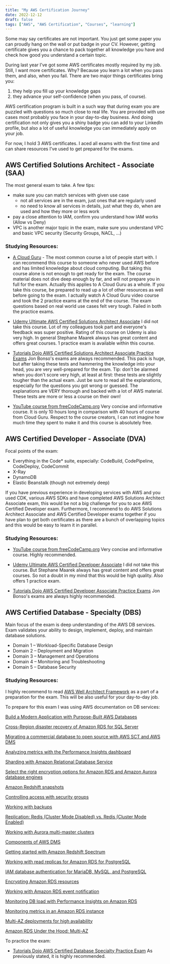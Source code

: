 ```yaml
---
title: "My AWS Certification Journey"
date: 2022-12-12
draft: false
tags: ["AWS", "AWS Certification", "Courses", "learning"]
---
```

Some may say certificates are not important. You just get some paper you can proudly hang on the wall or put badge in 
your CV. However, getting certificate gives you a chance to pack together all knowledge you have and check how good you 
understand a certain topic. 

During last year I’ve got some AWS certificates mostly required by my job. Still, I want more certificates. Why? 
Because you learn a lot when you pass them, and also, when you fail. There are two major things certificates bring you: 
1) they help you fill up your knowledge gaps
2) they advance your self-confidence (when you pass, of course).

AWS certification program is built in a such way that during exam you are puzzled with questions so much close to real 
life. You are provided with use cases most probably you face in your day-to-day business. And doing certification not 
only gives you a shiny badge you can add to your LinkedIn profile, but also a lot of useful knowledge you can 
immediately apply on your job.

For now, I hold 3 AWS certificates. I aced all exams with the first time and can share resources I've used to get 
prepared for the exams.

## AWS Certified Solutions Architect - Associate (SAA)
The most general exam to take. A few tips:

- make sure you can match services with given use case 
  - not all services are in the exam, just ones that are regularly used
  - no need to know all services in details, just what they do, when are used and how they more or less work
- pay a close attention to IAM, confirm you understand how IAM works (Allow vs Deny)
- VPC is another major topic in the exam, make sure you understand VPC and basic VPC security (Security Groups, NACL, ...)

### Studying Resources:
- [A Cloud Guru](https://acloudguru.com/course/aws-certified-solutions-architect-associate-saa-c02) - The most common 
course a lot of people start with. I can recommend this course to someone who never used AWS before and has limited 
knowledge about cloud computing. But taking this course alone is not enough to get ready for the exam. The course 
material does not dive deep enough by far, and will not prepare you in full for the exam. Actually this applies to 
A Cloud Guru as a whole. If you take this course, be prepared to read up a lot of other resources as well before going 
to the exam. I actually watch A Cloud Guru video course and took the 2 practice exams at the end of the course. The exam 
questions based on real world use cases felt very tough. Failed in both the practice exams.

- [Udemy Ultimate AWS Certified Solutions Architect Associate](https://www.udemy.com/course/aws-certified-solutions-architect-associate-saa-c03/) 
I did not take this course. Lot of my colleagues took part and everyone's feedback was super positive. Rating
of this course on Udemy is also very high.
In general Stephane Maarek always has great content and offers great courses. 1 practice exam is available within this 
course.

- [Tutorials Dojo AWS Certified Solutions Architect Associate Practice Exams](https://portal.tutorialsdojo.com/courses/aws-certified-solutions-architect-associate-practice-exams/)
Jon Bonso's exams are always recommended. 
This pack is huge, but after taking these tests and hammering the knowledge into your head, you are very well-prepared 
for the exam. Tip: don't be alarmed when you don't score very high, at least at first: these tests are slightly tougher 
than the actual exam. Just be sure to read all the explanations, especially for the questions you got wrong or guessed. 
The explanations are VERY thorough and backed with a lot of AWS material. These tests are more or less a course on 
their own!
- [YouTube course from freeCodeCamp.org](https://www.youtube.com/watch?v=Ia-UEYYR44s&ab_channel=freeCodeCamp.org)
Very concise and informative course. It is only 10 hours long in comparison with 40 hours of course from Cloud Guru. 
Respect to the course creators, I can not imagine how much time they spent to make it and this course is absolutely free.

## AWS Certified Developer - Associate (DVA)
Focal points of the exam:

- Everything in the Code* suite, especially: CodeBuild, CodePipeline, CodeDeploy, CodeCommit
- X-Ray
- DynamoDB
- Elastic Beanstalk (though not extremely deep)

If you have previous experience in developing services with AWS and you used CDK, various AWS SDKs and have completed
AWS Solutions Architect Associate exam, this would be not a big challenge for you to ace AWS Certified Developer exam.
Furthermore, I recommend to do AWS Solutions Architect Associate and AWS Certified Developer exams together if you have 
plan to get both certificates as there are a bunch of overlapping topics and this would be easy to learn it in parallel.

### Studying Resources:

- [YouTube course from freeCodeCamp.org](https://www.youtube.com/watch?v=RrKRN9zRBWs&t=19333s&ab_channel=freeCodeCamp.org)
  Very concise and informative course. Highly recommended.

- [Udemy Ultimate AWS Certified Developer Associate](https://www.udemy.com/course/aws-certified-developer-associate-dva-c01/)
  I did not take this course.
  But Stephane Maarek always has great content and offers great courses. So not a doubt in my mind that this would be 
  high quality. Also offers 1 practice exam.

- [Tutorials Dojo AWS Certified Developer Associate Practice Exams](https://portal.tutorialsdojo.com/courses/aws-certified-developer-associate-practice-exams/)
  Jon Bonso's exams are always highly recommended.

## AWS Certified Database - Specialty (DBS)
Main focus of the exam is deep understanding of the AWS DB services. Exam validates your ability to design, implement,
deploy, and maintain database solutions.

- Domain 1 – Workload-Specific Database Design
- Domain 2 – Deployment and Migration
- Domain 3 – Management and Operations
- Domain 4 – Monitoring and Troubleshooting
- Domain 5 – Database Security

### Studying Resources:
I highly recommend to read [AWS Well Architect Framework](https://docs.aws.amazon.com/wellarchitected/latest/framework/welcome.html) 
as a part of a preparation for the exam. This will be also useful for your day-to-day job.

To prepare for this exam I was using AWS documentation on DB services:

[Build a Modern Application with Purpose-Built AWS Databases](https://aws.amazon.com/blogs/database/building-a-modern-application-with-purpose-built-aws-databases/)

[Cross-Region disaster recovery of Amazon RDS for SQL Server](https://aws.amazon.com/blogs/database/cross-region-disaster-recovery-of-amazon-rds-for-sql-server/)

[Migrating a commercial database to open source with AWS SCT and AWS DMS](https://aws.amazon.com/blogs/database/migrating-a-commercial-database-to-open-source-with-aws-sct-and-aws-dms/)

[Analyzing metrics with the Performance Insights dashboard](https://docs.aws.amazon.com/AmazonRDS/latest/UserGuide/USER_PerfInsights.UsingDashboard.html)

[Sharding with Amazon Relational Database Service](https://aws.amazon.com/blogs/database/sharding-with-amazon-relational-database-service/)

[Select the right encryption options for Amazon RDS and Amazon Aurora database engines](https://aws.amazon.com/blogs/database/selecting-the-right-encryption-options-for-amazon-rds-and-amazon-aurora-database-engines/)

[Amazon Redshift snapshots](https://docs.aws.amazon.com/redshift/latest/mgmt/working-with-snapshots.html)

[Controlling access with security groups](https://docs.aws.amazon.com/AmazonRDS/latest/UserGuide/Overview.RDSSecurityGroups.html)

[Working with backups](https://docs.aws.amazon.com/AmazonRDS/latest/UserGuide/USER_WorkingWithAutomatedBackups.html)

[Replication: Redis (Cluster Mode Disabled) vs. Redis (Cluster Mode Enabled)](https://docs.aws.amazon.com/AmazonElastiCache/latest/red-ug/Replication.Redis-RedisCluster.html)

[Working with Aurora multi-master clusters](https://docs.aws.amazon.com/AmazonRDS/latest/AuroraUserGuide/aurora-multi-master.html)

[Components of AWS DMS](https://docs.aws.amazon.com/dms/latest/userguide/CHAP_Introduction.Components.html)

[Getting started with Amazon Redshift Spectrum](https://docs.aws.amazon.com/redshift/latest/dg/c-getting-started-using-spectrum.html)

[Working with read replicas for Amazon RDS for PostgreSQL](https://docs.aws.amazon.com/AmazonRDS/latest/UserGuide/USER_PostgreSQL.Replication.ReadReplicas.html#USER_ReadRepl.TroubleshootingPostgreSQL)

[IAM database authentication for MariaDB, MySQL, and PostgreSQL](https://docs.aws.amazon.com/AmazonRDS/latest/UserGuide/UsingWithRDS.IAMDBAuth.html)

[Encrypting Amazon RDS resources](https://docs.aws.amazon.com/AmazonRDS/latest/UserGuide/Overview.Encryption.html#Overview.Encryption.Limitations)

[Working with Amazon RDS event notification](https://docs.aws.amazon.com/AmazonRDS/latest/UserGuide/USER_Events.html)

[Monitoring DB load with Performance Insights on Amazon RDS](https://docs.aws.amazon.com/AmazonRDS/latest/UserGuide/USER_PerfInsights.html)

[Monitoring metrics in an Amazon RDS instance](https://docs.aws.amazon.com/AmazonRDS/latest/UserGuide/CHAP_Monitoring.html)

[Multi-AZ deployments for high availability](https://docs.aws.amazon.com/AmazonRDS/latest/UserGuide/Concepts.MultiAZ.html)

[Amazon RDS Under the Hood: Multi-AZ](https://aws.amazon.com/blogs/database/amazon-rds-under-the-hood-multi-az/)

To practice the exam:

- [Tutorials Dojo AWS Certified Database Specialty Practice Exam](https://portal.tutorialsdojo.com/courses/aws-certified-database-specialty-practice-exams/)
  As previously stated, it is highly recommended.
